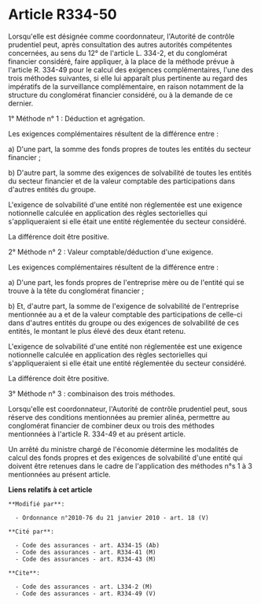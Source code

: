 # Article R334-50

Lorsqu'elle est désignée comme coordonnateur, l'Autorité de contrôle prudentiel peut, après consultation des autres autorités
compétentes concernées, au sens du 12° de l'article L. 334-2, et du conglomérat financier considéré, faire appliquer, à la
place de la méthode prévue à l'article R. 334-49 pour le calcul des exigences complémentaires, l'une des trois méthodes
suivantes, si elle lui apparaît plus pertinente au regard des impératifs de la surveillance complémentaire, en raison
notamment de la structure du conglomérat financier considéré, ou à la demande de ce dernier.

1° Méthode n° 1 : Déduction et agrégation.

Les exigences complémentaires résultent de la différence entre :

a) D'une part, la somme des fonds propres de toutes les entités du secteur financier ;

b) D'autre part, la somme des exigences de solvabilité de toutes les entités du secteur financier et de la valeur comptable
des participations dans d'autres entités du groupe.

L'exigence de solvabilité d'une entité non réglementée est une exigence notionnelle calculée en application des règles
sectorielles qui s'appliqueraient si elle était une entité réglementée du secteur considéré.

La différence doit être positive.

2° Méthode n° 2 : Valeur comptable/déduction d'une exigence.

Les exigences complémentaires résultent de la différence entre :

a) D'une part, les fonds propres de l'entreprise mère ou de l'entité qui se trouve à la tête du conglomérat financier ;

b) Et, d'autre part, la somme de l'exigence de solvabilité de l'entreprise mentionnée au a et de la valeur comptable des
participations de celle-ci dans d'autres entités du groupe ou des exigences de solvabilité de ces entités, le montant le plus
élevé des deux étant retenu.

L'exigence de solvabilité d'une entité non réglementée est une exigence notionnelle calculée en application des règles
sectorielles qui s'appliqueraient si elle était une entité réglementée du secteur considéré.

La différence doit être positive.

3° Méthode n° 3 : combinaison des trois méthodes.

Lorsqu'elle est coordonnateur, l'Autorité de contrôle prudentiel peut, sous réserve des conditions mentionnées au premier
alinéa, permettre au conglomérat financier de combiner deux ou trois des méthodes mentionnées à l'article R. 334-49 et au
présent article.

Un arrêté du ministre chargé de l'économie détermine les modalités de calcul des fonds propres et des exigences de
solvabilité d'une entité qui doivent être retenues dans le cadre de l'application des méthodes n°s 1 à 3 mentionnées au
présent article.

**Liens relatifs à cet article**

	**Modifié par**:

	  - Ordonnance n°2010-76 du 21 janvier 2010 - art. 18 (V)

	**Cité par**:

	  - Code des assurances - art. A334-15 (Ab)
	  - Code des assurances - art. R334-41 (M)
	  - Code des assurances - art. R334-43 (M)

	**Cite**:

	  - Code des assurances - art. L334-2 (M)
	  - Code des assurances - art. R334-49 (V)
